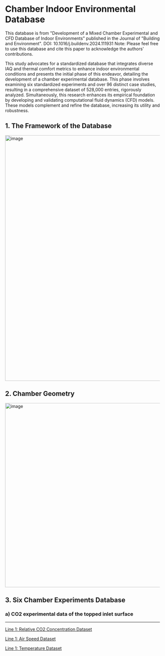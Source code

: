 # Chamber Indoor Environmental Database
This database is from "Development of a Mixed Chamber Experimental and CFD Database of Indoor Environments" published in the Journal of "Building and Environment". DOI: 10.1016/j.buildenv.2024.111931
Note: Please feel free to use this database and cite this paper to acknowledge the authors' contributions.

This study advocates for a standardized database that integrates diverse IAQ and thermal comfort metrics to enhance indoor environmental conditions and presents the initial phase of this endeavor, detailing the development of a chamber experimental database. This phase involves examining six standardized experiments and over 96 distinct case studies, resulting in a comprehensive dataset of 528,000 entries, rigorously analyzed. Simultaneously, this research enhances its empirical foundation by developing and validating computational fluid dynamics (CFD) models. These models complement and refine the database, increasing its utility and robustness.

## 1. The Framework of the Database
<img width="800" alt="image" src="https://github.com/user-attachments/assets/5f81599f-4c26-479a-a520-058d4422a885">

## 2. Chamber Geometry
<img width="600" alt="image" src="https://github.com/user-attachments/assets/80a07810-058a-490e-93cd-22b9cf201ae4">

## 3. Six Chamber Experiments Database
### a) CO2 experimental data of the topped inlet surface
-------------------
[Line 1: Relative CO2 Concentration Dataset](https://github.com/xiaopinggaililu/Chamber-Database/tree/0e9c1e15864d73a47c18676aae7ea333d27384f3/Top%20Inlet%20CO2%20Experiment)

[Line 1: Air Speed Dataset](https://github.com/xiaopinggaililu/Chamber-Database/tree/aac8ed534ba35dca27a3c9c2517fc3b38ab9b83c/Top%20Inlet%20CO2%20Experiment)

[Line 1: Temperature Dataset](https://github.com/xiaopinggaililu/Chamber-Database/tree/a8e3891cad1fb195c1781d15ba1c5edf4fe93a23/Top%20Inlet%20CO2%20Experiment)
